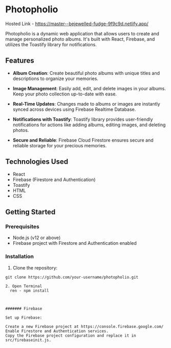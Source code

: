 # Photopholio


Hosted Link - https://master--bejewelled-fudge-9f9c9d.netlify.app/

Photopholio is a dynamic web application that allows users to create and manage personalized photo albums. It's built with React, Firebase, and utilizes the Toastify library for notifications.

## Features

- **Album Creation**: Create beautiful photo albums with unique titles and descriptions to organize your memories.

- **Image Management**: Easily add, edit, and delete images in your albums. Keep your photo collection up-to-date with ease.

- **Real-Time Updates**: Changes made to albums or images are instantly synced across devices using Firebase Realtime Database.

- **Notifications with Toastify**: Toastify library provides user-friendly notifications for actions like adding albums, editing images, and deleting photos.

- **Secure and Reliable**: Firebase Cloud Firestore ensures secure and reliable storage for your precious memories.

## Technologies Used

- React
- Firebase (Firestore and Authentication)
- Toastify
- HTML
- CSS

## Getting Started

### Prerequisites

- Node.js (v12 or above)
- Firebase project with Firestore and Authentication enabled

### Installation

1. Clone the repository:

```shell
git clone https://github.com/your-username/photopholio.git

2. Open Terminal
  ren - npm install



####### Firebase

Set up Firebase:

Create a new Firebase project at https://console.firebase.google.com/
Enable Firestore and Authentication services.
Copy the Firebase project configuration and replace it in src/firebaseinit.js.
